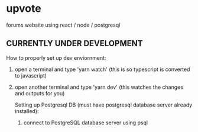 # upvote
forums website using react / node / postgresql

## CURRENTLY UNDER DEVELOPMENT

How to properly set up dev enviornment:

1. open a terminal and type 'yarn watch'
    (this is so typescript is converted to javascript)
2. open another terminal and type 'yarn dev'
    (this watches the changes and outputs for you)

    Setting up Postgresql DB (must have postgresql database server already installed):

    1. connect to PostgreSQL database server using psql
